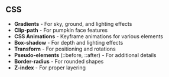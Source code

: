 ##  CSS

- **Gradients** - For sky, ground, and lighting effects
- **Clip-path** - For pumpkin face features
- **CSS Animations** - Keyframe animations for various elements
- **Box-shadow** - For depth and lighting effects
- **Transform** - For positioning and rotations
- **Pseudo-elements** (::before, ::after) - For additional details
- **Border-radius** - For rounded shapes
- **Z-index** - For proper layering